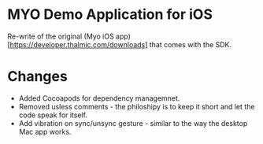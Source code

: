 # MYO Demo Application for iOS

Re-write of the original (Myo iOS app)[https://developer.thalmic.com/downloads] that comes with the SDK.

# Changes

* Added Cocoapods for dependency managemnet.
* Removed usless comments - the philoshipy is to keep it short and let the code speak for itself.
* Add vibration on sync/unsync gesture - similar to the way the desktop Mac app works.
